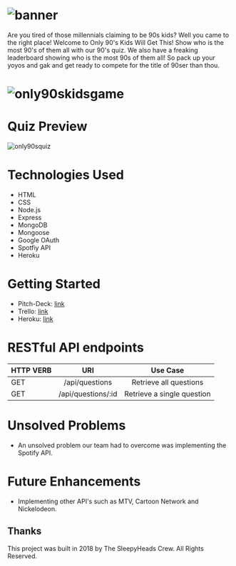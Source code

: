 # ![banner](https://user-images.githubusercontent.com/33438947/36043957-e3758fa4-0d85-11e8-984e-96633ca48439.png)
Are you tired of those millennials claiming to be 90s kids? Well you came to the right place! Welcome to Only 90's Kids Will Get This! Show who is the most 90's of them all with our 90's quiz. We also have a freaking leaderboard showing who is the most 90s of them all! So pack up your yoyos and gak and get ready to compete for the title of 90ser than thou.

# ![only90skidsgame](https://user-images.githubusercontent.com/33438947/36004533-091c71da-0ce8-11e8-98b2-ea60356fd1f6.png)

# Quiz Preview
![only90squiz](https://user-images.githubusercontent.com/33438947/36042331-56a8e5b2-0d80-11e8-8d2a-45f56528b92a.png)

# Technologies Used
* HTML
* CSS
* Node.js
* Express
* MongoDB
* Mongoose
* Google OAuth
* Spotfiy API
* Heroku

# Getting Started
* Pitch-Deck: [link](https://docs.google.com/presentation/d/1LJ6rxbW342IaAPjScVHLFxVruneUEEWZ84jFkynWzjA/edit#slide=id.g32a4f3cbeb_1_60)
* Trello: [link](https://trello.com/b/FO3H53jI/only-90s-kids-will-get-this)
* Heroku: [link](https://only90skids.herokuapp.com/) 

# RESTful API endpoints
| HTTP VERB | URI | Use Case |
|---|:---:|:---:|
| GET | /api/questions | Retrieve all questions |
| GET | /api/questions/:id | Retrieve a single question |

# Unsolved Problems 
* An unsolved problem our team had to overcome was implementing the Spotify API.

# Future Enhancements
* Implementing other API's such as MTV, Cartoon Network and Nickelodeon.

## Thanks
This project was built in 2018 by The SleepyHeads Crew. All Rights Reserved.


